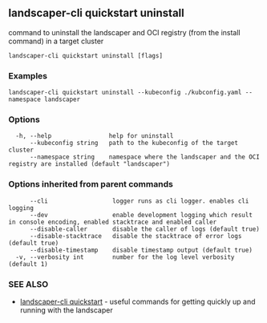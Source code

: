 ## landscaper-cli quickstart uninstall

command to uninstall the landscaper and OCI registry (from the install command) in a target cluster

```
landscaper-cli quickstart uninstall [flags]
```

### Examples

```
landscaper-cli quickstart uninstall --kubeconfig ./kubconfig.yaml --namespace landscaper
```

### Options

```
  -h, --help                help for uninstall
      --kubeconfig string   path to the kubeconfig of the target cluster
      --namespace string    namespace where the landscaper and the OCI registry are installed (default "landscaper")
```

### Options inherited from parent commands

```
      --cli                  logger runs as cli logger. enables cli logging
      --dev                  enable development logging which result in console encoding, enabled stacktrace and enabled caller
      --disable-caller       disable the caller of logs (default true)
      --disable-stacktrace   disable the stacktrace of error logs (default true)
      --disable-timestamp    disable timestamp output (default true)
  -v, --verbosity int        number for the log level verbosity (default 1)
```

### SEE ALSO

* [landscaper-cli quickstart](landscaper-cli_quickstart.md)	 - useful commands for getting quickly up and running with the landscaper

